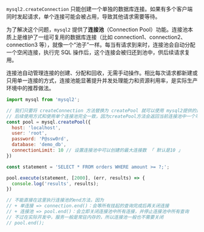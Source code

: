 `mysql2.createConnection` 只能创建一个单独的数据库连接。如果有多个客户端同时发起请求，单个连接可能会被占用，导致其他请求需要等待。

为了解决这个问题，`mysql2` 提供了**连接池**（Connection Pool）功能。连接池本质上是维护了一组可复用的数据库连接（比如 connection1、connection2、connection3 等），就像一个“池子”一样。每当有请求到来时，连接池会自动分配一个空闲连接，执行完 SQL 操作后，这个连接会被归还到池中，供后续请求复用。

连接池自动管理连接的创建、分配和回收，无需手动操作。相比每次请求都新建或只用单一连接的方式，连接池能显著提升并发处理能力和资源利用率，是实际生产环境中的推荐做法。



```js
import mysql from 'mysql2';

// 我们只要将 createConnection 方法替换为 createPool 就可以使用 mysql2提供的连接池
// 后续使用方式和使用单个连接池完全一致，因为createPool方法会返回当前连接池中一个可用的空闲连接
const pool = mysql.createPool({
  host: 'localhost',
  user: 'root',
  password: 'P@ssw0rd',
  database: 'demo_db',
  connectionLimit: 10 // 设置连接池中可以创建的最大连接数 「 默认是10 」
})

const statement = 'SELECT * FROM orders WHERE amount >= ?;';

pool.execute(statement, [2000], (err, results) => {
  console.log('results', results);
})

// 不能直接在这里执行连接池的end方法，因为
// + 单连接 => connection.end()：会等所有挂起的查询完成后再关闭连接
// + 连接池 => pool.end()：会立即关闭连接池中所有连接，并停止连接池中所有查询
// 不过在实际开发中，服务一般是常驻内存的，所以连接池一般也不需要关闭
// pool.end();
```

